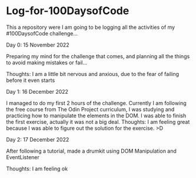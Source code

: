 # Log-for-100DaysofCode
This a repository were I am going to be logging all the activities of my #100DaysofCode challenge...

Day 0: 15 November 2022

Preparing my mind for the challenge that comes, and planning all the things to avoid making mistakes or fail...

Thoughts: I am a little bit nervous and anxious, due to the fear of failing before it even starts

Day 1: 16 December 2022

I managed to do my first 2 hours of the challenge. Currently I am following the free course from The Odin Project curriculum, I was studying and practicing how to manipulate the elements in the DOM. I was able to finish the first exercise, actually it was not a big deal.
Thoughts: I am feeling great because I was able to figure out the solution for the exercise. >D

Day 2: 17 December 2022

After following a tutorial, made a drumkit using DOM Manipulation and EventListener

Thoughts: I am feeling ok
